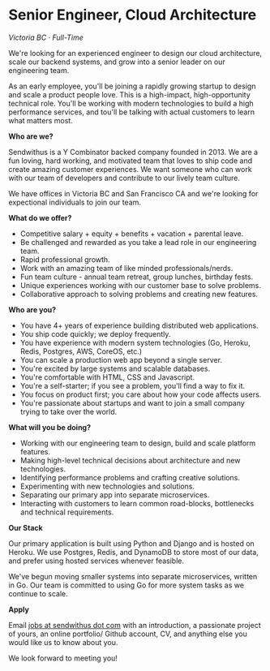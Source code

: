 Senior Engineer, Cloud Architecture
===


_Victoria BC &middot; Full-Time_

We're looking for an experienced engineer to design our cloud architecture, scale our backend systems, and grow into a senior leader on our engineering team.

As an early employee, you'll be joining a rapidly growing startup to design and scale a product people love. This is a high-impact, high-opportunity technical role. You'll be working with modern technologies to build a high performance services, and tou'll be talking with actual customers to learn what matters most.

<!-- more -->



__Who are we?__

Sendwithus is a Y Combinator backed company founded in 2013. We are a fun loving, hard working, and motivated team that loves to ship code and create amazing customer experiences. We want someone who can work with our team of developers and contribute to our lively team culture.

We have offices in Victoria BC and San Francisco CA and we're looking for expectional individuals to join our team.



__What do we offer?__

* Competitive salary + equity + benefits + vacation + parental leave.
* Be challenged and rewarded as you take a lead role in our engineering team.
* Rapid professional growth.
* Work with an amazing team of like minded professionals/nerds.
* Fun team culture - annual team retreat, group lunches, birthday fests.
* Unique experiences working with our customer base to solve problems.
* Collaborative approach to solving problems and creating new features.



__Who are you?__

* You have 4+ years of experience building distributed web applications.
* You ship code quickly; we deploy frequently.
* You have experience with modern system technologies (Go, Heroku, Redis, Postgres, AWS, CoreOS, etc.)
* You can scale a production web app beyond a single server.
* You're excited by large systems and scalable databases.
* You're comfortable with HTML, CSS and Javascript.
* You're a self-starter; if you see a problem, you'll find a way to fix it.
* You focus on product first; you care about how your code affects users.
* You're passionate about startups and want to join a small company trying to take over the world.



__What will you be doing?__

* Working with our engineering team to design, build and scale platform features.
* Making high-level technical decisions about architecture and new technologies.
* Identifying performance problems and crafting creative solutions.
* Experimenting with new technologies and solutions.
* Separating our primary app into separate microservices.
* Interacting with customers to learn common road-blocks, bottlenecks and technical requirements.



__Our Stack__

Our primary application is built using Python and Django and is hosted on Heroku. We use Postgres, Redis, and DynamoDB to store most of our data, and prefer using hosted services whenever feasible.

We've begun moving smaller systems into separate microservices, written in Go. Our team is committed to using Go for more system tasks as we continue to scale.



__Apply__

Email [jobs at sendwithus dot com](mailto:jobs@sendwithus.com) with an introduction, a passionate project of yours, an online portfolio/ Github account, CV, and anything else you would like us to know about you.

We look forward to meeting you!
